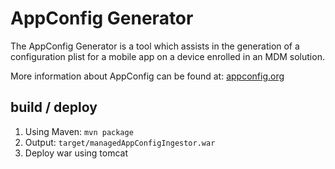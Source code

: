 # AppConfig Generator

The AppConfig Generator is a tool which assists in the generation of a configuration plist for a mobile app on a device enrolled in an MDM solution.

More information about AppConfig can be found at: [appconfig.org](https://appconfig.org/)

## build / deploy
1. Using Maven: ```mvn package```
2. Output: ```target/managedAppConfigIngestor.war```
3. Deploy war using tomcat